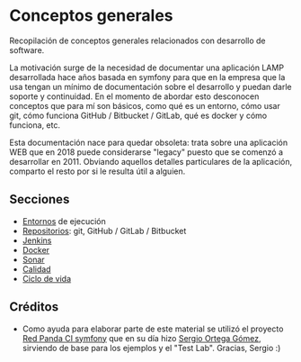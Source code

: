 # Conceptos generales

Recopilación de conceptos generales relacionados con desarrollo de software.

La motivación surge de la necesidad de documentar una aplicación LAMP desarrollada hace años basada en symfony para que en la empresa que la usa tengan un mínimo de documentación sobre el desarrollo y puedan darle soporte y continuidad. En el momento de abordar esto desconocen conceptos que para mí son básicos, como qué es un entorno, cómo usar git, cómo funciona GitHub / Bitbucket / GitLab, qué es docker y cómo funciona, etc.

Esta documentación nace para quedar obsoleta: trata sobre una aplicación WEB que en 2018 puede considerarse "legacy" puesto que se comenzó a desarrollar en 2011. Obviando aquellos detalles particulares de la aplicación, comparto el resto por si le resulta útil a alguien.

## Secciones

- [Entornos](environments.md) de ejecución
- [Repositorios](repositories.md): git, GitHub / GitLab / Bitbucket
- [Jenkins](jenkins.md)
- [Docker](docker.md)
- [Sonar](sonar.md)
- [Calidad](qa.md)
- [Ciclo de vida](application-lifecycle.md)

## Créditos

- Como ayuda para elaborar parte de este material se utilizó el proyecto [Red Panda CI symfony](https://github.com/sergioortegagomez/red-panda-ci-symfony) que en su día hizo [Sergio Ortega Gómez](https://github.com/sergioortegagomez), sirviendo de base para los ejemplos y el "Test Lab". Gracias, Sergio :)

